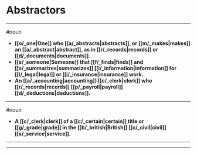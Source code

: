 # Abstractors
---
#noun
- **[[o/_one|One]] who [[a/_abstracts|abstracts]], or [[m/_makes|makes]] an [[a/_abstract|abstract]], as in [[r/_records|records]] or [[d/_documents|documents]].**
- **[[s/_someone|Someone]] that [[f/_finds|finds]] and [[s/_summarizes|summarizes]] [[i/_information|information]] for [[l/_legal|legal]] or [[i/_insurance|insurance]] work.**
- **An [[a/_accounting|accounting]] [[c/_clerk|clerk]] who [[r/_records|records]] [[p/_payroll|payroll]] [[d/_deductions|deductions]].**
---
#noun
- **A [[c/_clerk|clerk]] of a [[c/_certain|certain]] title or [[g/_grade|grade]] in the [[b/_british|British]] [[c/_civil|civil]] [[s/_service|service]].**
---
---
